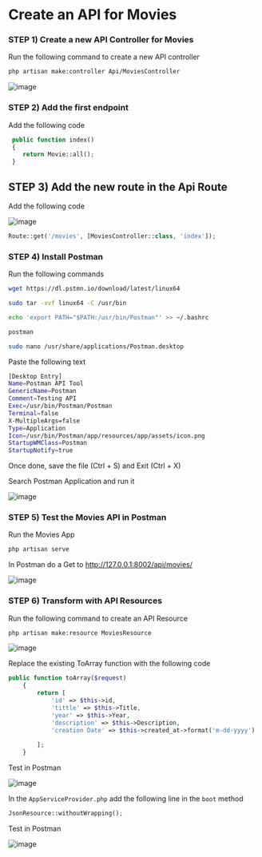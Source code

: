 # Create an API for Movies

### STEP 1) Create a new API Controller for Movies

Run the following command to create a new API controller 

```bash
php artisan make:controller Api/MoviesController
```

![image](https://user-images.githubusercontent.com/31894600/196013751-a4a470b7-63f0-4f4b-9683-cbb2a516ae78.png)

### STEP 2) Add the first endpoint

Add the following code
```php
 public function index()
 {
    return Movie::all();
 }
```

## STEP 3) Add the new route in the Api Route

Add the following code

![image](https://user-images.githubusercontent.com/31894600/196013757-59293634-6784-4021-98e8-de6fff8574c4.png)

```php
Route::get('/movies', [MoviesController::class, 'index']);
```

### STEP 4) Install Postman

Run the following commands

```bash
wget https://dl.pstmn.io/download/latest/linux64
```
```bash
sudo tar -xvf linux64 -C /usr/bin
```
```bash
echo 'export PATH="$PATH:/usr/bin/Postman"' >> ~/.bashrc
```
```bash
postman
```
```bash
sudo nano /usr/share/applications/Postman.desktop
```

Paste the following text
```bash
[Desktop Entry]
Name=Postman API Tool
GenericName=Postman
Comment=Testing API
Exec=/usr/bin/Postman/Postman
Terminal=false
X-MultipleArgs=false
Type=Application
Icon=/usr/bin/Postman/app/resources/app/assets/icon.png
StartupWMClass=Postman
StartupNotify=true
```
Once done, save the file (Ctrl + S) and Exit (Ctrl + X)

Search Postman Application and run it

![image](https://user-images.githubusercontent.com/31894600/196013787-134f3cfc-e045-4ad3-80aa-3692aebc5095.png)


### STEP 5) Test the Movies API in Postman

Run the Movies App

```bash
php artisan serve
```

In Postman do a Get to http://127.0.0.1:8002/api/movies/

![image](https://user-images.githubusercontent.com/31894600/196013795-1f5ad0d4-c602-4e1d-882e-6a79b1be21e7.png)

### STEP 6) Transform with API Resources

Run the following command to create an API Resource

```bash
php artisan make:resource MoviesResource
 ```

![image](https://user-images.githubusercontent.com/31894600/196013801-79d94fdb-4eca-4994-a79b-686984d2114f.png)

Replace the existing ToArray function with the following code

```php
public function toArray($request)
    {
        return [
            'id' => $this->id,
            'tittle' => $this->Title,
            'year' => $this->Year,
            'description' => $this->Description,
            'creation Date' => $this->created_at->format('m-dd-yyyy')
            
        ];
    }
 ```

Test in Postman

![image](https://user-images.githubusercontent.com/31894600/196013826-710ce9f6-cfdd-49a7-905d-782dad6658ee.png)

In the `AppServiceProvider.php` add the following line in the `boot` method

```php
JsonResource::withoutWrapping();
 ```

Test in Postman

![image](https://user-images.githubusercontent.com/31894600/196013839-3707efeb-d329-4ff9-a8d6-6fa48235c53c.png)


